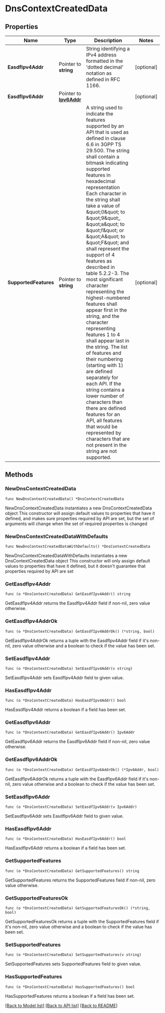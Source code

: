 # DnsContextCreatedData

## Properties

Name | Type | Description | Notes
------------ | ------------- | ------------- | -------------
**EasdfIpv4Addr** | Pointer to **string** | String identifying a IPv4 address formatted in the &#39;dotted decimal&#39; notation as defined in RFC 1166.  | [optional] 
**EasdfIpv6Addr** | Pointer to [**Ipv6Addr**](Ipv6Addr.md) |  | [optional] 
**SupportedFeatures** | Pointer to **string** | A string used to indicate the features supported by an API that is used as defined in clause  6.6 in 3GPP TS 29.500. The string shall contain a bitmask indicating supported features in  hexadecimal representation Each character in the string shall take a value of \&quot;0\&quot; to \&quot;9\&quot;,  \&quot;a\&quot; to \&quot;f\&quot; or \&quot;A\&quot; to \&quot;F\&quot; and shall represent the support of 4 features as described in  table 5.2.2-3. The most significant character representing the highest-numbered features shall  appear first in the string, and the character representing features 1 to 4 shall appear last  in the string. The list of features and their numbering (starting with 1) are defined  separately for each API. If the string contains a lower number of characters than there are  defined features for an API, all features that would be represented by characters that are not  present in the string are not supported.  | [optional] 

## Methods

### NewDnsContextCreatedData

`func NewDnsContextCreatedData() *DnsContextCreatedData`

NewDnsContextCreatedData instantiates a new DnsContextCreatedData object
This constructor will assign default values to properties that have it defined,
and makes sure properties required by API are set, but the set of arguments
will change when the set of required properties is changed

### NewDnsContextCreatedDataWithDefaults

`func NewDnsContextCreatedDataWithDefaults() *DnsContextCreatedData`

NewDnsContextCreatedDataWithDefaults instantiates a new DnsContextCreatedData object
This constructor will only assign default values to properties that have it defined,
but it doesn't guarantee that properties required by API are set

### GetEasdfIpv4Addr

`func (o *DnsContextCreatedData) GetEasdfIpv4Addr() string`

GetEasdfIpv4Addr returns the EasdfIpv4Addr field if non-nil, zero value otherwise.

### GetEasdfIpv4AddrOk

`func (o *DnsContextCreatedData) GetEasdfIpv4AddrOk() (*string, bool)`

GetEasdfIpv4AddrOk returns a tuple with the EasdfIpv4Addr field if it's non-nil, zero value otherwise
and a boolean to check if the value has been set.

### SetEasdfIpv4Addr

`func (o *DnsContextCreatedData) SetEasdfIpv4Addr(v string)`

SetEasdfIpv4Addr sets EasdfIpv4Addr field to given value.

### HasEasdfIpv4Addr

`func (o *DnsContextCreatedData) HasEasdfIpv4Addr() bool`

HasEasdfIpv4Addr returns a boolean if a field has been set.

### GetEasdfIpv6Addr

`func (o *DnsContextCreatedData) GetEasdfIpv6Addr() Ipv6Addr`

GetEasdfIpv6Addr returns the EasdfIpv6Addr field if non-nil, zero value otherwise.

### GetEasdfIpv6AddrOk

`func (o *DnsContextCreatedData) GetEasdfIpv6AddrOk() (*Ipv6Addr, bool)`

GetEasdfIpv6AddrOk returns a tuple with the EasdfIpv6Addr field if it's non-nil, zero value otherwise
and a boolean to check if the value has been set.

### SetEasdfIpv6Addr

`func (o *DnsContextCreatedData) SetEasdfIpv6Addr(v Ipv6Addr)`

SetEasdfIpv6Addr sets EasdfIpv6Addr field to given value.

### HasEasdfIpv6Addr

`func (o *DnsContextCreatedData) HasEasdfIpv6Addr() bool`

HasEasdfIpv6Addr returns a boolean if a field has been set.

### GetSupportedFeatures

`func (o *DnsContextCreatedData) GetSupportedFeatures() string`

GetSupportedFeatures returns the SupportedFeatures field if non-nil, zero value otherwise.

### GetSupportedFeaturesOk

`func (o *DnsContextCreatedData) GetSupportedFeaturesOk() (*string, bool)`

GetSupportedFeaturesOk returns a tuple with the SupportedFeatures field if it's non-nil, zero value otherwise
and a boolean to check if the value has been set.

### SetSupportedFeatures

`func (o *DnsContextCreatedData) SetSupportedFeatures(v string)`

SetSupportedFeatures sets SupportedFeatures field to given value.

### HasSupportedFeatures

`func (o *DnsContextCreatedData) HasSupportedFeatures() bool`

HasSupportedFeatures returns a boolean if a field has been set.


[[Back to Model list]](../README.md#documentation-for-models) [[Back to API list]](../README.md#documentation-for-api-endpoints) [[Back to README]](../README.md)


